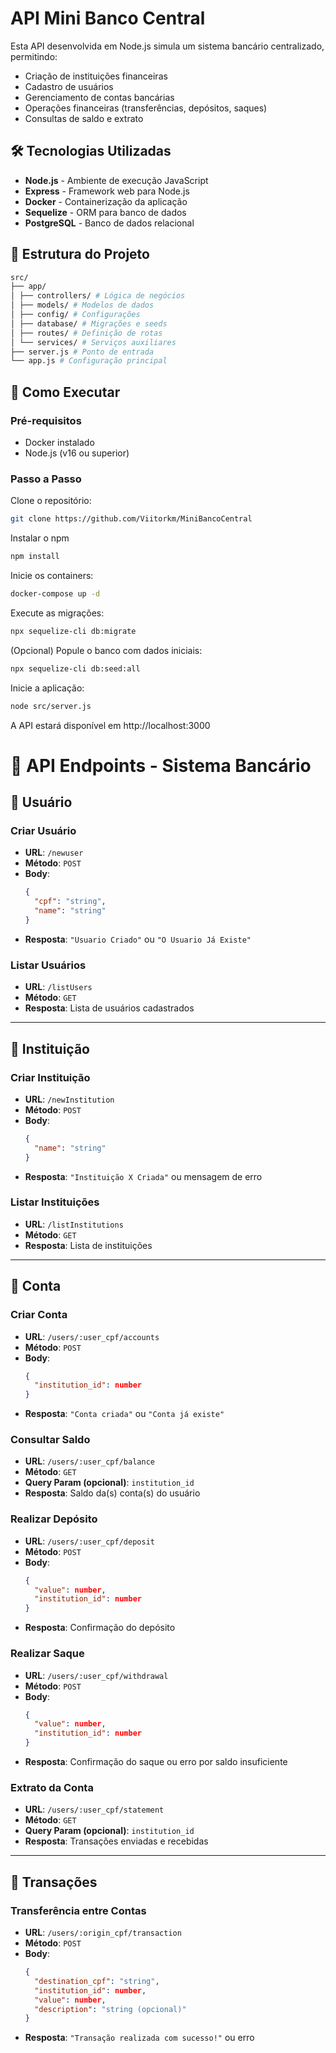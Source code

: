# API Mini Banco Central

Esta API desenvolvida em Node.js simula um sistema bancário centralizado, permitindo:

- Criação de instituições financeiras
- Cadastro de usuários
- Gerenciamento de contas bancárias
- Operações financeiras (transferências, depósitos, saques)
- Consultas de saldo e extrato

## 🛠️ Tecnologias Utilizadas

- **Node.js** - Ambiente de execução JavaScript
- **Express** - Framework web para Node.js
- **Docker** - Containerização da aplicação
- **Sequelize** - ORM para banco de dados
- **PostgreSQL** - Banco de dados relacional

## 📂 Estrutura do Projeto

```bash
src/
├── app/
│ ├── controllers/ # Lógica de negócios
│ ├── models/ # Modelos de dados
│ ├── config/ # Configurações
│ ├── database/ # Migrações e seeds
│ ├── routes/ # Definição de rotas
│ └── services/ # Serviços auxiliares
├── server.js # Ponto de entrada
└── app.js # Configuração principal
```

## 🚀 Como Executar

### Pré-requisitos

- Docker instalado
- Node.js (v16 ou superior)

### Passo a Passo

Clone o repositório:

```bash
git clone https://github.com/Viitorkm/MiniBancoCentral
```

Instalar o npm

```bash
npm install
```

Inicie os containers:

```bash
docker-compose up -d
```

Execute as migrações:

```bash
npx sequelize-cli db:migrate
```

(Opcional) Popule o banco com dados iniciais:

```bash
npx sequelize-cli db:seed:all
```

Inicie a aplicação:

```bash
node src/server.js
```

A API estará disponível em http://localhost:3000

# 📘 API Endpoints - Sistema Bancário

## 👤 Usuário

### Criar Usuário

- **URL**: `/newuser`
- **Método**: `POST`
- **Body**:
  ```json
  {
    "cpf": "string",
    "name": "string"
  }
  ```
- **Resposta**: `"Usuario Criado"` ou `"O Usuario Já Existe"`

### Listar Usuários

- **URL**: `/listUsers`
- **Método**: `GET`
- **Resposta**: Lista de usuários cadastrados

---

## 🏦 Instituição

### Criar Instituição

- **URL**: `/newInstitution`
- **Método**: `POST`
- **Body**:
  ```json
  {
    "name": "string"
  }
  ```
- **Resposta**: `"Instituição X Criada"` ou mensagem de erro

### Listar Instituições

- **URL**: `/listInstitutions`
- **Método**: `GET`
- **Resposta**: Lista de instituições

---

## 💼 Conta

### Criar Conta

- **URL**: `/users/:user_cpf/accounts`
- **Método**: `POST`
- **Body**:
  ```json
  {
    "institution_id": number
  }
  ```
- **Resposta**: `"Conta criada"` ou `"Conta já existe"`

### Consultar Saldo

- **URL**: `/users/:user_cpf/balance`
- **Método**: `GET`
- **Query Param (opcional)**: `institution_id`
- **Resposta**: Saldo da(s) conta(s) do usuário

### Realizar Depósito

- **URL**: `/users/:user_cpf/deposit`
- **Método**: `POST`
- **Body**:
  ```json
  {
    "value": number,
    "institution_id": number
  }
  ```
- **Resposta**: Confirmação do depósito

### Realizar Saque

- **URL**: `/users/:user_cpf/withdrawal`
- **Método**: `POST`
- **Body**:
  ```json
  {
    "value": number,
    "institution_id": number
  }
  ```
- **Resposta**: Confirmação do saque ou erro por saldo insuficiente

### Extrato da Conta

- **URL**: `/users/:user_cpf/statement`
- **Método**: `GET`
- **Query Param (opcional)**: `institution_id`
- **Resposta**: Transações enviadas e recebidas

---

## 🔁 Transações

### Transferência entre Contas

- **URL**: `/users/:origin_cpf/transaction`
- **Método**: `POST`
- **Body**:
  ```json
  {
    "destination_cpf": "string",
    "institution_id": number,
    "value": number,
    "description": "string (opcional)"
  }
  ```
- **Resposta**: `"Transação realizada com sucesso!"` ou erro

